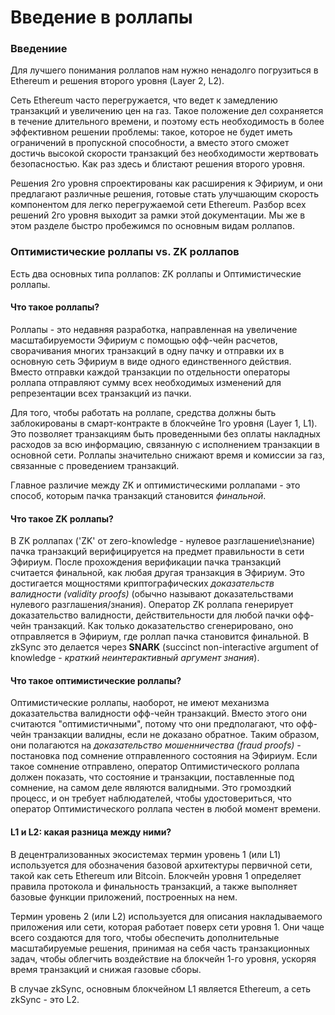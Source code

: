 # Введение в роллапы

### Введениие <a href="#introduction" id="introduction"></a>

Для лучшего понимания роллапов нам нужно ненадолго погрузиться в Ethereum и решения второго уровня (Layer 2, L2).

Сеть Ethereum часто перегружается, что ведет к замедлению транзакций и увеличению цен на газ. Такое положение дел сохраняется в течение длительного времени, и поэтому есть необходимость в более эффективном решении проблемы: такое, которое не будет иметь ограничений в пропускной способности, а вместо этого сможет достичь высокой скорости транзакций без необходимости жертвовать безопасностью. Как раз здесь и блистают решения второго уровня.

Решения 2го уровня спроектированы как расширения к Эфириум, и они предлагают различные решения, готовые стать улучшающим скорость компонентом для легко перегружаемой сети Ethereum. Разбор всех решений 2го уровня выходит за рамки этой документации. Мы же в этом разделе быстро пробежимся по основным видам роллапов.

### Оптимистические роллапы vs. ZK роллапов <a href="#optimistic-rollups-versus-zk-rollups" id="optimistic-rollups-versus-zk-rollups"></a>

Есть два основных типа роллапов: ZK роллапы и Оптимистические роллапы.

#### Что такое роллапы? <a href="#what-are-rollups" id="what-are-rollups"></a>

Роллапы - это недавняя разработка, направленная на увеличение масштабируемости Эфириум с помощью офф-чейн расчетов, сворачивания многих транзакций в одну пачку и отправки их в основную сеть Эфириум в виде одного единственного действия. Вместо отправки каждой транзакции по отдельности операторы роллапа отправляют сумму всех необходимых изменений для репрезентации всех транзакций из пачки.

Для того, чтобы работать на роллапе, средства должны быть заблокированы в смарт-контракте в блокчейне 1го уровня (Layer 1, L1). Это позволяет транзакциям быть проведенными без оплаты накладных расходов за всю информацию, связанную с исполнением транзакции в основной сети. Роллапы значительно снижают время и комиссии за газ, связанные с проведением транзакций.

Главное различие между ZK и оптимистическими роллапами - это способ, которым пачка транзакций становится _финальной_.

#### Что такое ZK роллапы? <a href="#what-are-zk-rollups" id="what-are-zk-rollups"></a>

В ZK роллапах ('ZK' от zero-knowledge - нулевое разглашение\знание) пачка транзакций верифицируется на предмет правильности в сети Эфириум. После прохождения верификации пачка транзакций считается финальной, как любая другая транзакция в Эфириум. Это достигается мощностями криптографических _доказательств валидности (validity proofs)_ (обычно называют доказательствами нулевого разглашения/знания). Оператор ZK роллапа генерирует доказательство валидности, действительности для любой пачки офф-чейн транзакций. Как только доказательство сгенерировано, оно отправляется в Эфириум, где роллап пачка становится финальной. В zkSync это делается через **SNARK** (succinct non-interactive argument of knowledge - _краткий неинтерактивный аргумент знания_).

#### Что такое оптимистические роллапы? <a href="#what-are-optimistic-rollups" id="what-are-optimistic-rollups"></a>

Оптимистические роллапы, наоборот, не имеют механизма доказательства валидности офф-чейн транзакций. Вместо этого они считаются "оптимистичными", потому что они предполагают, что офф-чейн транзакции валидны, если не доказано обратное. Таким образом, они полагаются на _доказательство мошенничества (fraud proofs) -_ постановка под сомнение отправленного состояния на Эфириум. Если такое сомнение отправлено, оператор Оптимистического роллапа должен показать, что состояние и транзакции, поставленные под сомнение, на самом деле являются валидными. Это громоздкий процесс, и он требует наблюдателей, чтобы удостовериться, что оператор Оптимистического роллапа честен в любой момент времени.

#### L1 и L2: какая разница между ними? <a href="#l1-and-l2-what-s-the-difference" id="l1-and-l2-what-s-the-difference"></a>

В децентрализованных экосистемах термин уровень 1 (или L1) используется для обозначения базовой архитектуры первичной сети, такой как сеть Ethereum или Bitcoin. Блокчейн уровня 1 определяет правила протокола и финальность транзакций, а также выполняет базовые функции приложений, построенных на нем.&#x20;

Термин уровень 2 (или L2) используется для описания накладываемого приложения или сети, которая работает поверх сети уровня 1. Они чаще всего создаются для того, чтобы обеспечить дополнительные масштабируемые решения, принимая на себя часть транзакционных задач, чтобы облегчить воздействие на блокчейн 1-го уровня, ускоряя время транзакций и снижая газовые сборы.&#x20;

В случае zkSync, основным блокчейном L1 является Ethereum, а сеть zkSync - это L2.
